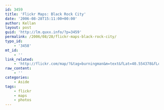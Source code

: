 ```yaml
---
id: 3459
title: 'Flickr Maps: Black Rock City'
date: '2006-08-28T15:11:00+00:00'
author: Kellan
layout: post
guid: 'http://lm.quxx.info/?p=3459'
permalink: /2006/08/28/flickr-maps-black-rock-city/
typo_id:
    - '3458'
mt_id:
    - ''
link_related:
    - 'http://flickr.com/map/?&tag=burningman&m=text&fLat=40.554378&fLon=-119.388427&zl=9&min_upload_date=946713600&min_taken_date=1970-01-01%2000:00:00&map_type=sat'
raw_content:
    - ''
categories:
    - Aside
tags:
    - flickr
    - maps
    - photos
---
```


